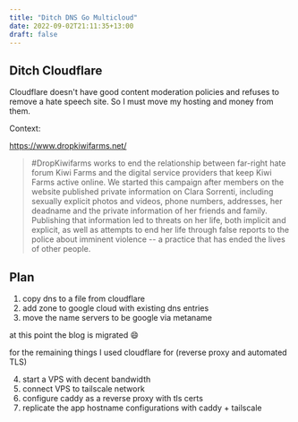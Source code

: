 ```yaml
---
title: "Ditch DNS Go Multicloud"
date: 2022-09-02T21:11:35+13:00
draft: false
---
```


## Ditch Cloudflare

Cloudflare doesn't have good content moderation policies and refuses to remove a hate speech site.
So I must move my hosting and money from them.

Context:

https://www.dropkiwifarms.net/

> #DropKiwifarms works to end the relationship between far-right hate forum Kiwi Farms and the digital service providers that keep Kiwi Farms active online. We 
> started this campaign after members on the website published private information on Clara Sorrenti, including sexually explicit photos and videos, phone 
> numbers, addresses, her deadname and the private information of her friends and family. Publishing that information led to threats on her life, both implicit 
> and explicit, as well as attempts to end her life through false reports to the police about imminent violence -- a practice that has ended the lives of other
> people.

## Plan

1. copy dns to a file from cloudflare
2. add zone to google cloud with existing dns entries
3. move the name servers to be google via metaname

at this point the blog is migrated 😄

for the remaining things I used cloudflare for (reverse proxy and automated TLS)

4. start a VPS with decent bandwidth
5. connect VPS to tailscale network
6. configure caddy as a reverse proxy with tls certs
7. replicate the app hostname configurations with caddy + tailscale
